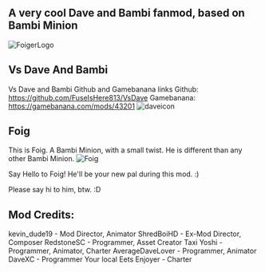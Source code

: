 
## A very cool Dave and Bambi fanmod, based on Bambi Minion
![FoigerLogo](https://cdn.discordapp.com/attachments/1005981336915411104/1010673287044530316/idk_logo_thing_lol.png)
## Vs Dave And Bambi
Vs Dave and Bambi Github and Gamebanana links 
Github: https://github.com/FuseIsHere813/VsDave 
Gamebanana: https://gamebanana.com/mods/43201
 ![daveicon](https://cdn.discordapp.com/attachments/890546329078620170/903663420547665970/logoBumpin.png) 

## Foig
This is Foig. A Bambi Minion, with a small twist. He is different than any other Bambi Minion.
![Foig](https://cdn.discordapp.com/attachments/1005981336915411104/1013819959043964988/unknown.png)

Say Hello to Foig! He'll be your new pal during this mod. :)

Please say hi to him, btw. :D




## Mod Credits:

kevin_dude19 - Mod Director, Animator
ShredBoiHD - Ex-Mod Director, Composer
RedstoneSC - Programmer, Asset Creator
Taxi Yoshi - Programmer, Animator, Charter
AverageDaveLover - Programmer, Animator
DaveXC - Programmer
Your local Eets Enjoyer - Charter
